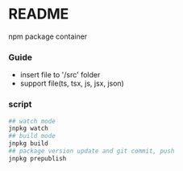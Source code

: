 # README
npm package container

### Guide
- insert file to '/src' folder
- support file(ts, tsx, js, jsx, json)


### script
```sh
## watch mode
jnpkg watch
## build mode
jnpkg build
## package version update and git commit, push
jnpkg prepublish
```
